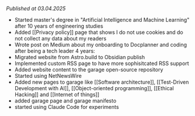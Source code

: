 *Published at 03.04.2025*

- Started master's degree in "Artificial Intelligence and Machine Learning" after 10 years of engineering studies
- Added [[Privacy policy]] page that shows I do not use cookies and do not collect any data about my readers
- Wrote post on Medium about my onboarding to Docplanner and coding after being a tech leader 4 years:
- Migrated website from Astro.build to Obsidian publish
- Implemented custom RSS page to have more sophisitcated RSS support
- Added website content to the garage open-source repository
- Started using NetNewsWire
- Added new pages to garage like [[Software architecture]], [[Test-Driven Development with AI]], [[Object-oriented programming]], [[Ethical Hacking]] and [[Internet of things]]
- added garage page and garage manifesto
- started using Claude Code for experiments
